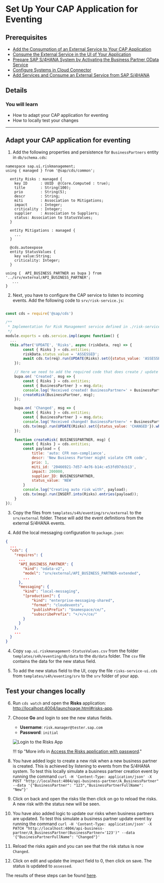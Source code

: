 # Set Up Your CAP Application for Eventing

## Prerequisites
 - [Add the Consumption of an External Service to Your CAP Application](../Ext-Service-Add-Consumption)
 - [Consume the External Service in the UI of Your Application](../Ext-Service-Consume-UI)
 - [Prepare SAP S/4HANA System by Activating the Business Partner OData Service](../Ext-Service-OData-Service)
 - [Configure Systems in Cloud Connector](../Ext-Service-Cloud-Connector)
 - [Add Services and Consume an External Service from SAP S/4HANA](../Ext-Service-S4HANA-Consume)


## Details
### You will learn
 - How to adapt your CAP application for eventing
 - How to locally test your changes
---

## Adapt your CAP application for eventing

1. Add the following properties and persistence for `BusinessPartners` entity in `db/schema.cds`:

    <!-- cpes-file db/schema.cds -->
```text hl_lines="13 20-24"
namespace sap.ui.riskmanagement;
using { managed } from '@sap/cds/common';

  entity Risks : managed {
    key ID      : UUID  @(Core.Computed : true);
    title       : String(100);
    prio        : String(5);
    descr       : String;
    miti        : Association to Mitigations;
    impact      : Integer;
    criticality : Integer;
    supplier    : Association to Suppliers;
    status: Association to StatusValues;
  }

  entity Mitigations : managed {
    ...
  }

  @cds.autoexpose
  entity StatusValues {
    key value:String;
    criticality: Integer;
  }

using {  API_BUSINESS_PARTNER as bupa } from '../srv/external/API_BUSINESS_PARTNER';
   ...
}

```

2. Next, you have to configure the CAP service to listen to incoming events. Add the following code to `srv/risk-service.js`:

    <!-- cpes-file srv/risk-service.js -->
```js hl_lines="8-42"

const cds = require('@sap/cds')

/**
 * Implementation for Risk Management service defined in ./risk-service.cds
 */
module.exports = cds.service.impl(async function() {
  ...
  this.after('UPDATE', 'Risks', async (riskData, req) => {
        const { Risks } = cds.entities;
        riskData.status_value = 'ASSESSED';
        await cds.tx(req).run(UPDATE(Risks).set({status_value: 'ASSESSED'}).where({ID: riskData.ID}));
    });

    // Here we need to add the required code that does create / update the risk
    bupa.on( 'Created', msg => {
        const { Risks } = cds.entities;
        const { BusinessPartner } = msg.data;
        console.log('Received created! BusinessPartner=' + BusinessPartner);
        createRisk(BusinessPartner, msg);
    });

    bupa.on( 'Changed', msg => {
        const { Risks } = cds.entities;
        const { BusinessPartner } = msg.data;
        console.log('Received changed! BusinessPartner=' + BusinessPartner);
        cds.tx(msg).run(UPDATE(Risks).set({status_value: 'CHANGED'}).where({'Supplier_ID' : BusinessPartner}));
    });

    function createRisk( BUSINESSPARTNER, msg) {
        const { Risks } = cds.entities;
        const payload = {
            title: 'auto: CFR non-compliance',
            descr: 'New Business Partner might violate CFR code',
            prio: 1,
            miti_id: '20466921-7d57-4e76-b14c-e53fd97dcb13',
            impact: 200000,
            supplier_ID: BUSINESSPARTNER,
            status_value: 'NEW'
        }
        console.log("Creating auto risk with", payload);
        cds.tx(msg).run(INSERT.into(Risks).entries(payload));
    }
});
```

3. Copy the files from `templates/s4h/eventing/srv/external` to the `srv/external` folder. These will add the event definitions from the external S/4HANA events.

4. Add the local messaging configuration to `package.json`:

    <!-- cpes-file package.json:$.cds -->
```json hl_lines="8 10-18"
{
  ...
  "cds": {
    "requires": {
      ...
      "API_BUSINESS_PARTNER": {
        "kind": "odata-v2",
        "model": "srv/external/API_BUSINESS_PARTNER-extended",
        ...
      },
      "messaging": {
        "kind": "local-messaging",
        "[production]": {
            "kind": "enterprise-messaging-shared",
            "format": "cloudevents",
            "publishPrefix": "$namespace/ce/",
            "subscribePrefix": "+/+/+/ce/"
        }
      }
    },
    ...
  }
}
```

4. Copy `sap.ui.riskmanagement-StatusValues.csv` from the folder `templates/s4h/eventing/db/data` to the `db/data` folder. The `csv` file contains the data for the new status field.

5. To add the new status field to the UI, copy the file `risks-service-ui.cds` from `templates/s4h/eventing/srv` to the `srv` folder of your app.

## Test your changes locally

6. Run `cds watch` and open the **Risks** application: [http://localhost:4004/launchpage.html#risks-app](http://localhost:4004/launchpage.html#risks-app).

7. Choose **Go** and login to see the new status fields.

      - **Username**: `risk.manager@tester.sap.com`
      - **Password**: `initial`

      ![Login to the Risks App](../)



    !!! tip "More info in [Access the Risks application with password](../CAP-Roles/#access-the-risks-application-with-password)."



7. You have added logic to create a new risk when a new business partner is created. This is achieved by listening to events from the S/4HANA system. To test this locally simulate a business partner creation event by running the command `curl -H 'Content-Type: application/json' -X POST "http://localhost:4004/api-business-partner/A_BusinessPartner" --data '{"BusinessPartner": "123","BusinessPartnerFullName": "New"}'`

8. Click on back and open the risks tile then click on go to reload the risks. A new risk with the status new will be seen.

9. You have also added logic to update our risks when business partners are updated. To test this simulate a business partner update event by running the command `curl -H 'Content-Type: application/json' -X PATCH "http://localhost:4004/api-business-partner/A_BusinessPartner(BusinessPartner='123')" --data '{"BusinessPartnerFullName": "Changed"}'`

10. Reload the risks again and you can see that the risk status is now `Changed`.

11. Click on edit and update the impact field to 0, then click on save. The status is updated to `assessed`.

The results of these steps can be found [here](https://github.tools.sap/CPES/CPAppDevelopment/tree/s4h/eventing).

